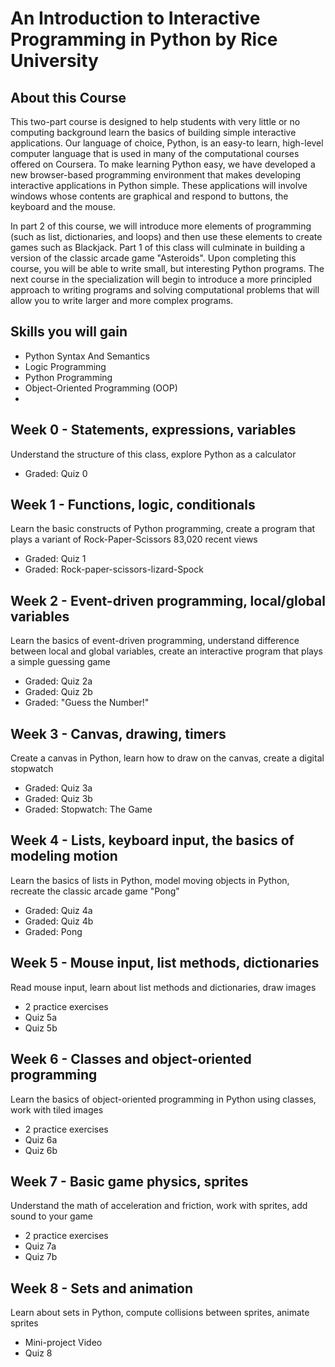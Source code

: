 # An Introduction to Interactive Programming in Python by Rice University

## About this Course
This two-part course is designed to help students with very little or no computing background learn the basics of building simple interactive applications. Our language of choice, Python, is an easy-to learn, high-level computer language that is used in many of the computational courses offered on Coursera. To make learning Python easy, we have developed a new browser-based programming environment that makes developing interactive applications in Python simple. These applications will involve windows whose contents are graphical and respond to buttons, the keyboard and the mouse.

In part 2 of this course, we will introduce more elements of programming (such as list, dictionaries, and loops) and then use these elements to create games such as Blackjack.  Part 1 of this class will culminate in building a version of the classic arcade game "Asteroids".  Upon completing this course, you will be able to write small, but interesting Python programs.  The next course in the specialization will begin to introduce a more principled approach to writing programs and solving computational problems that will allow you to write larger and more complex programs.

## Skills you will gain
- Python Syntax And Semantics
- Logic Programming
- Python Programming
- Object-Oriented Programming (OOP)
- 
## Week 0 - Statements, expressions, variables
Understand the structure of this class, explore Python as a calculator

- Graded: Quiz 0


## Week 1 - Functions, logic, conditionals
Learn the basic constructs of Python programming, create a program that plays a variant of Rock-Paper-Scissors
83,020 recent views

- Graded: Quiz 1
- Graded: Rock-paper-scissors-lizard-Spock


## Week 2 - Event-driven programming, local/global variables
Learn the basics of event-driven programming, understand difference between local and global variables, create an interactive program that plays a simple guessing game

- Graded: Quiz 2a
- Graded: Quiz 2b
- Graded: "Guess the Number!"



## Week 3 - Canvas, drawing, timers
Create a canvas in Python, learn how to draw on the canvas, create a digital stopwatch

- Graded: Quiz 3a
- Graded: Quiz 3b
- Graded: Stopwatch: The Game


## Week 4 - Lists, keyboard input, the basics of modeling motion

Learn the basics of lists in Python, model moving objects in Python, recreate the classic arcade game "Pong"

- Graded: Quiz 4a
- Graded: Quiz 4b
- Graded: Pong

## Week 5 - Mouse input, list methods, dictionaries

Read mouse input, learn about list methods and dictionaries, draw images

- 2 practice exercises
- Quiz 5a
- Quiz 5b

## Week 6 - Classes and object-oriented programming

Learn the basics of object-oriented programming in Python using classes, work with tiled images

- 2 practice exercises
- Quiz 6a
- Quiz 6b
  
## Week 7 - Basic game physics, sprites

Understand the math of acceleration and friction, work with sprites, add sound to your game

- 2 practice exercises
- Quiz 7a
- Quiz 7b

## Week 8 - Sets and animation

Learn about sets in Python, compute collisions between sprites, animate sprites

- Mini-project Video
- Quiz 8